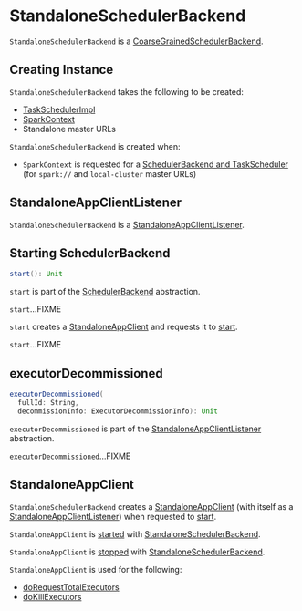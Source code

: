 # StandaloneSchedulerBackend

`StandaloneSchedulerBackend` is a [CoarseGrainedSchedulerBackend](../scheduler/CoarseGrainedSchedulerBackend.md).

## Creating Instance

`StandaloneSchedulerBackend` takes the following to be created:

* <span id="scheduler"> [TaskSchedulerImpl](../scheduler/TaskSchedulerImpl.md)
* <span id="sc"> [SparkContext](../SparkContext.md)
* <span id="masters"> Standalone master URLs

`StandaloneSchedulerBackend` is created when:

* `SparkContext` is requested for a [SchedulerBackend and TaskScheduler](../SparkContext.md#createTaskScheduler) (for `spark://` and `local-cluster` master URLs)

## <span id="StandaloneAppClientListener"> StandaloneAppClientListener

`StandaloneSchedulerBackend` is a [StandaloneAppClientListener](StandaloneAppClientListener.md).

## <span id="start"> Starting SchedulerBackend

```scala
start(): Unit
```

`start` is part of the [SchedulerBackend](../scheduler/SchedulerBackend.md#start) abstraction.

`start`...FIXME

`start` creates a [StandaloneAppClient](#StandaloneAppClient) and requests it to [start](StandaloneAppClient.md#start).

`start`...FIXME

## <span id="executorDecommissioned"> executorDecommissioned

```scala
executorDecommissioned(
  fullId: String,
  decommissionInfo: ExecutorDecommissionInfo): Unit
```

`executorDecommissioned` is part of the [StandaloneAppClientListener](StandaloneAppClientListener.md#executorDecommissioned) abstraction.

`executorDecommissioned`...FIXME

## <span id="client"><span id="StandaloneAppClient"> StandaloneAppClient

`StandaloneSchedulerBackend` creates a [StandaloneAppClient](StandaloneAppClient.md) (with itself as a [StandaloneAppClientListener](#StandaloneAppClientListener)) when requested to [start](#start).

`StandaloneAppClient` is [started](StandaloneAppClient.md#start) with [StandaloneSchedulerBackend](#start).

`StandaloneAppClient` is [stopped](StandaloneAppClient.md#stop) with [StandaloneSchedulerBackend](#stop).

`StandaloneAppClient` is used for the following:

* [doRequestTotalExecutors](#doRequestTotalExecutors)
* [doKillExecutors](#doKillExecutors)
